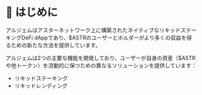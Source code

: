 # 👋  はじめに

アルジェムはアスターネットワーク上に構築されたネイティブなリキッドステーキングDeFi dAppであり、$ASTRのユーザーとホルダーがより多くの収益を得るための新たな方法を提供しています。

アルジェムは2つの主要な機能を開発しており、ユーザーが自身の資産（$ASTRや他トークン）を流動的に保つための異なるソリューションを提供しています：

* リキッドステーキング
* リキッドレンディング
